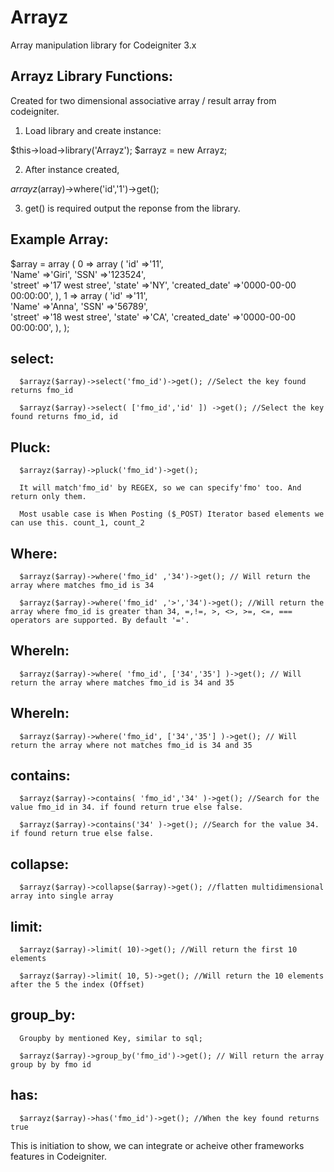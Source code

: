 # Arrayz
Array manipulation library for Codeigniter 3.x

Arrayz Library Functions:
------------------------
Created for two dimensional associative array / result array from codeigniter.

1. Load library and create instance: 

$this->load->library('Arrayz');
$arrayz = new Arrayz;

2. After instance created,

$arrayz($array)->where('id','1')->get();

3. get() is required output the reponse from the library.

Example Array:
--------------

$array = array (
  0 => 
  array (
   'id' =>'11',   
   'Name' =>'Giri',
   'SSN' =>'123524',   
   'street' =>'17 west stree',
   'state' =>'NY',
   'created_date' =>'0000-00-00 00:00:00',
  ),
  1 => 
  array (
   'id' =>'11',   
   'Name' =>'Anna',
   'SSN' =>'56789',   
   'street' =>'18 west stree',
   'state' =>'CA',
   'created_date' =>'0000-00-00 00:00:00',
  ),
);

select:
-------
	
      $arrayz($array)->select('fmo_id')->get(); //Select the key found returns fmo_id

      $arrayz($array)->select( ['fmo_id','id' ]) ->get(); //Select the key found returns fmo_id, id 


Pluck:
------    
      $arrayz($array)->pluck('fmo_id')->get();
      
      It will match'fmo_id' by REGEX, so we can specify'fmo' too. And return only them.
       
      Most usable case is When Posting ($_POST) Iterator based elements we can use this. count_1, count_2


Where:
------
      $arrayz($array)->where('fmo_id' ,'34')->get(); // Will return the array where matches fmo_id is 34 

      $arrayz($array)->where('fmo_id' ,'>','34')->get(); //Will return the array where fmo_id is greater than 34, =,!=, >, <>, >=, <=, === operators are supported. By default '='.


WhereIn: 
------
      $arrayz($array)->where( 'fmo_id', ['34','35'] )->get(); // Will return the array where matches fmo_id is 34 and 35

WhereIn: 
------
      $arrayz($array)->where('fmo_id', ['34','35'] )->get(); // Will return the array where not matches fmo_id is 34 and 35

contains:
--------- 

      $arrayz($array)->contains( 'fmo_id','34' )->get(); //Search for the value fmo_id in 34. if found return true else false.

      $arrayz($array)->contains('34' )->get(); //Search for the value 34. if found return true else false.

collapse:
---------

      $arrayz($array)->collapse($array)->get(); //flatten multidimensional array into single array

limit:
------

      $arrayz($array)->limit( 10)->get(); //Will return the first 10 elements

      $arrayz($array)->limit( 10, 5)->get(); //Will return the 10 elements after the 5 the index (Offset)

group_by: 
---------
      Groupby by mentioned Key, similar to sql;
      
      $arrayz($array)->group_by('fmo_id')->get(); // Will return the array group by by fmo id

has:
----
      $arrayz($array)->has('fmo_id')->get(); //When the key found returns true


This is initiation to show, we can integrate or acheive other frameworks features in Codeigniter.

